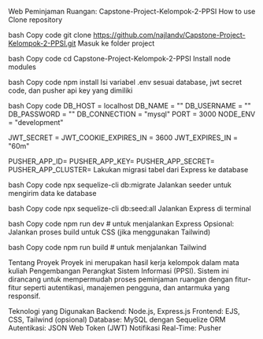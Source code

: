 Web Peminjaman Ruangan: Capstone-Project-Kelompok-2-PPSI
How to use
Clone repository

bash
Copy code
git clone https://github.com/najlandv/Capstone-Project-Kelompok-2-PPSI.git
Masuk ke folder project

bash
Copy code
cd Capstone-Project-Kelompok-2-PPSI
Install node modules

bash
Copy code
npm install
Isi variabel .env sesuai database, jwt secret code, dan pusher api key yang dimiliki

bash
Copy code
 DB_HOST = localhost
 DB_NAME = ""
 DB_USERNAME = ""
 DB_PASSWORD = ""
 DB_CONNECTION = "mysql"
 PORT = 3000
 NODE_ENV = "development"

 JWT_SECRET = 
 JWT_COOKIE_EXPIRES_IN = 3600
 JWT_EXPIRES_IN = "60m"

 PUSHER_APP_ID=
 PUSHER_APP_KEY=
 PUSHER_APP_SECRET=
 PUSHER_APP_CLUSTER=
Lakukan migrasi tabel dari Express ke database

bash
Copy code
npx sequelize-cli db:migrate
Jalankan seeder untuk mengirim data ke database

bash
Copy code
npx sequelize-cli db:seed:all
Jalankan Express di terminal

bash
Copy code
npm run dev # untuk menjalankan Express
Opsional: Jalankan proses build untuk CSS (jika menggunakan Tailwind)

bash
Copy code
npm run build # untuk menjalankan Tailwind


Tentang Proyek
Proyek ini merupakan hasil kerja kelompok dalam mata kuliah Pengembangan Perangkat Sistem Informasi (PPSI). Sistem ini dirancang untuk mempermudah proses peminjaman ruangan dengan fitur-fitur seperti autentikasi, manajemen pengguna, dan antarmuka yang responsif.

Teknologi yang Digunakan
Backend: Node.js, Express.js
Frontend: EJS, CSS, Tailwind (opsional)
Database: MySQL dengan Sequelize ORM
Autentikasi: JSON Web Token (JWT)
Notifikasi Real-Time: Pusher